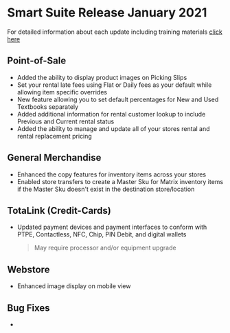 # Smart Suite Release January 2021

<PageHeader />

For detailed information about each update including training materials [click here](https://training.total-computing.com/)

## Point-of-Sale

* Added the ability to display product images on Picking Slips
* Set your rental late fees using Flat or Daily fees as your default while allowing item specific overrides
* New feature allowing you to set default percentages for New and Used Textbooks separately
* Added additional information for rental customer lookup to include Previous and Current rental status
* Added the ability to manage and update all of your stores rental and rental replacement pricing

## General Merchandise

* Enhanced the copy features for inventory items across your stores
* Enabled store transfers to create a Master Sku for Matrix inventory items if the Master Sku doesn't exist in the destination store/location

## TotaLink (Credit-Cards)

* Updated payment devices and payment interfaces to conform with PTPE, Contactless, NFC, Chip, PIN Debit, and digital wallets
    > May require processor and/or equipment upgrade

## Webstore

* Enhanced image display on mobile view

## Bug Fixes

* 

<PageFooter />